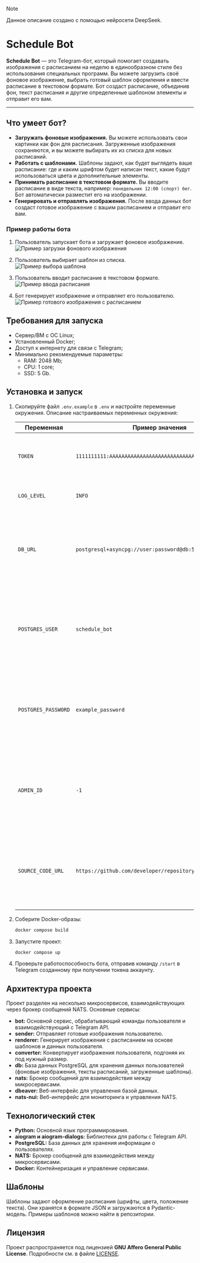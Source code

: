 > [!NOTE]  
> Данное описание создано с помощью нейросети DeepSeek.


# Schedule Bot

**Schedule Bot** — это Telegram-бот, который помогает создавать изображения с расписанием на неделю в единообразном стиле без использования специальных программ.
Вы можете загрузить своё фоновое изображение, выбрать готовый шаблон оформления и ввести расписание в текстовом формате.
Бот создаст расписание, объединив фон, текст расписания и другие определенные шаблоном элементы и отправит его вам.

---


## Что умеет бот?

- **Загружать фоновые изображения.** Вы можете использовать свои картинки как фон для расписания. Загруженные изображения сохраняются, и вы можете выбирать их из списка для новых расписаний.
- **Работать с шаблонами.** Шаблоны задают, как будет выглядеть ваше расписание: где и каким шрифтом будет написан текст, какие будут использоваться цвета и дополнительные элементы.
- **Принимать расписание в текстовом формате.** Вы вводите расписание в виде текста, например: `понедельник 12:00 (спорт) бег`. Бот автоматически разместит его на изображении.
- **Генерировать и отправлять изображения.** После ввода данных бот создаст готовое изображение с вашим расписанием и отправит его вам.


### Пример работы бота

1. Пользователь запускает бота и загружает фоновое изображение.  
   ![Пример загрузки фонового изображения](path/to/screenshot1.png)  

2. Пользователь выбирает шаблон из списка.  
   ![Пример выбора шаблона](path/to/screenshot2.png)  

3. Пользователь вводит расписание в текстовом формате.  
   ![Пример ввода расписания](path/to/screenshot3.png)  

4. Бот генерирует изображение и отправляет его пользователю.  
   ![Пример готового изображения с расписанием](path/to/screenshot4.png)  


## Требования для запуска

- Сервер/ВМ с ОС Linux;
- Установленный Docker;
- Доступ к интернету для связи с Telegram;
- Минимально рекомендуемые параметры:
  - RAM: 2048 Mb;
  - CPU: 1 core;
  - SSD: 5 Gb.


## Установка и запуск

1. Скопируйте файл `.env.example` в `.env` и настройте переменные окружения.
   Описание настраиваемых переменных окружения:

    | Переменная         | Пример значения                                           | Описание                                                                                                                                          |
    |--------------------|-----------------------------------------------------------|---------------------------------------------------------------------------------------------------------------------------------------------------|
    | `TOKEN`            | `1111111111:AAAAAAAAAAAAAAAAAAAAAAAAAAAAa`                | Токен Telegram-бота. Его необходимо получить самостоятельно у бота BotFather.                                                                     |
    | `LOG_LEVEL`        | `INFO`                                                    | Уровень логирования (например, `INFO`, `DEBUG`).                                                                                                  |
    | `DB_URL`           | `postgresql+asyncpg://user:password@db:5432/schedule_bot` | URL для подключения к PostgreSQL. При использовании `docker-compose.yaml` из репозитория замените только username и пароль.                       |
    | `POSTGRES_USER`    | `schedule_bot`                                            | Имя пользователя для подключения к PostgreSQL. Используется только для настройки контейнера postgresql, для работы бота настройте `DB_URL`.       |
    | `POSTGRES_PASSWORD`| `example_password`                                        | Пароль для подключения к PostgreSQL. Используется только для настройки контейнера postgresql, для работы бота настройте `DB_URL`.                 |
    | `ADMIN_ID`         | `-1`                                                      | ID первого администратора бота в Telegram. Если не указан или равен `0` или `-1`, администраторов можно будет назначить только через базу данных. |
    | `SOURCE_CODE_URL`  | `https://github.com/developer/repository`                 | Ссылка на репозиторий с исходным кодом - основной репозиторий либо форк. Это необходимо в соответствии с используемой лицензией.                  |

2. Соберите Docker-образы:
   ```bash
   docker compose build
   ```

3. Запустите проект:
   ```bash
   docker compose up
   ```

4. Проверьте работоспособность бота, отправив команду `/start` в Telegram созданному при получении токена аккаунту.

## Архитектура проекта

Проект разделен на несколько микросервисов, взаимодействующих через брокер сообщений NATS. Основные сервисы:

- **bot:** Основной сервис, обрабатывающий команды пользователя и взаимодействующий с Telegram API.
- **sender:** Отправляет готовые изображения пользователю.
- **renderer:** Генерирует изображения с расписанием на основе шаблонов и данных пользователя.
- **converter:** Конвертирует изображения пользователя, подгоняя их под нужный размер.
- **db:** База данных PostgreSQL для хранения данных пользователей (фоновые изображения, тексты расписаний, загруженные шаблоны).
- **nats:** Брокер сообщений для взаимодействия между микросервисами.
- **dbeaver:** Веб-интерфейс для управления базой данных.
- **nats-nui:** Веб-интерфейс для мониторинга и управления NATS.

## Технологический стек

- **Python:** Основной язык программирования.
- **aiogram и aiogram-dialogs:** Библиотеки для работы с Telegram API.
- **PostgreSQL:** База данных для хранения информации о пользователях.
- **NATS:** Брокер сообщений для взаимодействия между микросервисами.
- **Docker:** Контейнеризация и управление сервисами.

## Шаблоны

Шаблоны задают оформление расписания (шрифты, цвета, положение текста). Они хранятся в формате JSON и загружаются в Pydantic-модель. Примеры шаблонов можно найти в репозитории.

## Лицензия

Проект распространяется под лицензией **GNU Affero General Public License**. Подробности см. в файле [LICENSE](LICENSE).
